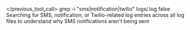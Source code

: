</previous_tool_call>
<invoke name="run_terminal_cmd">
<parameter name="command">grep -i "sms\|notification\|twilio" logs/.log</parameter>
<parameter name="is_background">false</parameter>
<parameter name="explanation">Searching for SMS, notification, or Twilio-related log entries across all log files to understand why SMS notifications aren't being sent</parameter>
</invoke>
